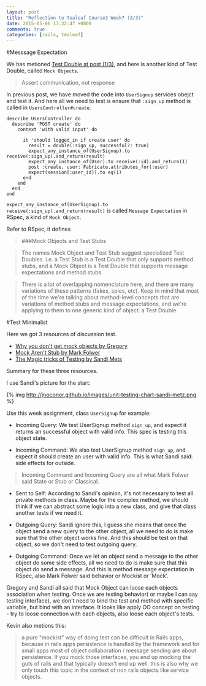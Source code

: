 ```yaml
---
layout: post
title: "Reflection to Tealeaf Course3 Week7 (3/3)"
date: 2015-05-06 17:22:47 +0800
comments: true
categories: [rails, tealeaf]
---
```


#Messsage Expectation

We has metioned [Test Double at post (1/3)](http://www.tomohung.com/blog/2015/05/06/reflection-to-tealeaf-course3-week7-1/), and here is another kind of Test Double, called `Mock Objects`.

> Assert communication, not response

In previous post, we have moved the code into `UserSignup` services obejct and test it. And here all we need to test is ensure that `:sign_up` method is called in `UsersController#create`.

```
describe UsersController do
  describe 'POST create' do
    context 'with valid input' do

      it 'should logged_in if create user' do
        result = double(:sign_up, successful?: true)
        expect_any_instance_of(UserSignup).to receive(:sign_up).and_return(result)
        expect_any_instance_of(User).to receive(:id).and_return(1)
        post :create, user: Fabricate.attributes_for(:user)
        expect(session[:user_id]).to eq(1)
      end
    end
  end
end
```

`expect_any_instance_of(UserSignup).to receive(:sign_up).and_return(result)` is called `Message Expectation` in RSpec, a kind of `Mock Object`.

Refer to RSpec, it defines

> ###Mock Objects and Test Stubs

> The names Mock Object and Test Stub suggest specialized Test Doubles. i.e. a Test Stub is a Test Double that only supports method stubs, and a Mock Object is a Test Double that supports message expectations and method stubs.

> There is a lot of overlapping nomenclature here, and there are many variations of these patterns (fakes, spies, etc). Keep in mind that most of the time we're talking about method-level concepts that are variations of method stubs and message expectations, and we're applying to them to one generic kind of object: a Test Double.

#Test Minimalist

Here we got 3 resources of discussion test.

- [Why you don't get mock objects by Gregory](https://www.youtube.com/watch?v=R9FOchgTtLM)
- [Mock Aren't Stub by Mark Folwer](http://martinfowler.com/articles/mocksArentStubs.html)
- [The Magic tricks of Testing by Sandi Mets](https://www.youtube.com/watch?v=URSWYvyc42M)

Summary for these three resources.

I use Sandi's picture for the start: 

{% img http://jnoconor.github.io/images/unit-testing-chart-sandi-metz.png %}

Use this week assignment, class `UserSignup` for example:

- Incoming Query: We test UserSignup method `sign_up`, and expect it returns an successful object with valid info. This spec is testing this object state.

- Incoming Command: We also test UserSignup method `sign_up`, and expect it should create an user with valid info. This is what Sandi said: side effects for outside.

> Incoming Command and Incoming Query are all what Mark Folwer said State or Stub or Classical.

- Sent to Self: According to Sandi's opinion, it's not necessary to test all private methods in class. Maybe for the complex method, we should think if we can abstract some logic into a new class, and give that class another tests if we need it.

- Outgoing Query: Sandi ignore this, I guess she means that once the object send a new query to the other object, all we need to do is make sure that the other object works fine. And this should be test on that object, so we don't need to test outgoing query.

- Outgoing Command: Once we let an object send a message to the other object do some side effects, all we need to do is make sure that this object do send a message. And this is method message expectation in RSpec, also Mark Folwer said behavior or Mockist or 'Mock'.

Gregory and Sandi all said that Mock Object can loose each objects association when testing. Once we are testing behavior( or maybe I can say testing interface), we don't need to bind the test and method with specific variable, but bind with an interface. It looks like apply OO concept on testing - try to loose connection with each objects, also loose each object's tests.


Kevin also metions this:

> a pure "mockist" way of doing test can be difficult in Rails apps, because in rails apps persistence is handled by the framework and for small apps most of object collaboration / message sending are about persistence. If you mock those interfaces, you end up mocking the guts of rails and that typically doesn't end up well.  this is also why we only touch this topic in the context of non rails objects like service objects.